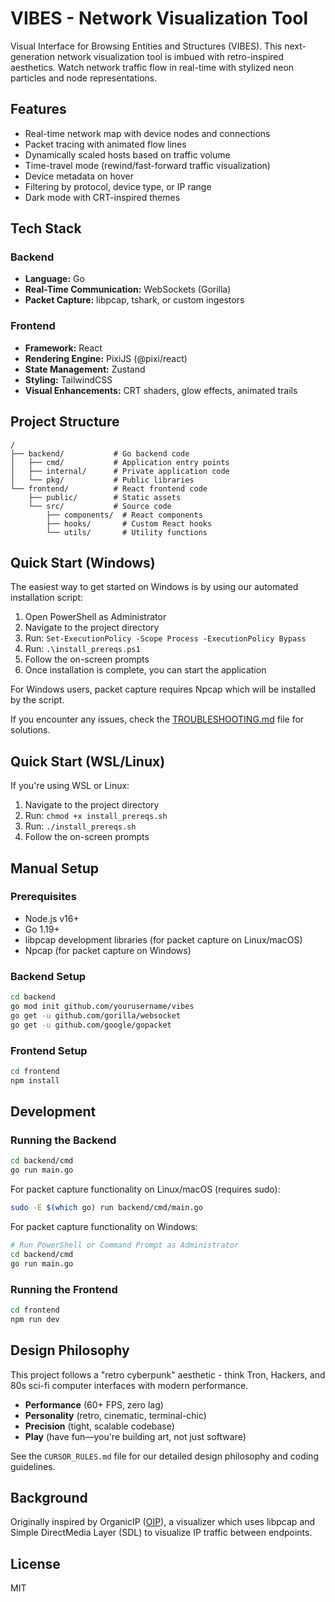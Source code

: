 # VIBES - Network Visualization Tool

Visual Interface for Browsing Entities and Structures (VIBES). This next-generation network visualization tool is imbued with retro-inspired aesthetics. Watch network traffic flow in real-time with stylized neon particles and node representations.

## Features

- Real-time network map with device nodes and connections
- Packet tracing with animated flow lines
- Dynamically scaled hosts based on traffic volume
- Time-travel mode (rewind/fast-forward traffic visualization)
- Device metadata on hover
- Filtering by protocol, device type, or IP range
- Dark mode with CRT-inspired themes

## Tech Stack

### Backend
- **Language:** Go
- **Real-Time Communication:** WebSockets (Gorilla)
- **Packet Capture:** libpcap, tshark, or custom ingestors

### Frontend
- **Framework:** React
- **Rendering Engine:** PixiJS (@pixi/react)
- **State Management:** Zustand
- **Styling:** TailwindCSS
- **Visual Enhancements:** CRT shaders, glow effects, animated trails

## Project Structure

```
/
├── backend/           # Go backend code
│   ├── cmd/           # Application entry points
│   ├── internal/      # Private application code
│   └── pkg/           # Public libraries
└── frontend/          # React frontend code
    ├── public/        # Static assets
    └── src/           # Source code
        ├── components/  # React components
        ├── hooks/       # Custom React hooks
        └── utils/       # Utility functions
```

## Quick Start (Windows)

The easiest way to get started on Windows is by using our automated installation script:

1. Open PowerShell as Administrator
2. Navigate to the project directory
3. Run: `Set-ExecutionPolicy -Scope Process -ExecutionPolicy Bypass`
4. Run: `.\install_prereqs.ps1`
5. Follow the on-screen prompts
6. Once installation is complete, you can start the application

For Windows users, packet capture requires Npcap which will be installed by the script.

If you encounter any issues, check the [TROUBLESHOOTING.md](TROUBLESHOOTING.md) file for solutions.

## Quick Start (WSL/Linux)

If you're using WSL or Linux:

1. Navigate to the project directory
2. Run: `chmod +x install_prereqs.sh`
3. Run: `./install_prereqs.sh`
4. Follow the on-screen prompts

## Manual Setup

### Prerequisites
- Node.js v16+
- Go 1.19+
- libpcap development libraries (for packet capture on Linux/macOS)
- Npcap (for packet capture on Windows)

### Backend Setup
```bash
cd backend
go mod init github.com/yourusername/vibes
go get -u github.com/gorilla/websocket
go get -u github.com/google/gopacket
```

### Frontend Setup
```bash
cd frontend
npm install
```

## Development

### Running the Backend
```bash
cd backend/cmd
go run main.go
```

For packet capture functionality on Linux/macOS (requires sudo):
```bash
sudo -E $(which go) run backend/cmd/main.go
```

For packet capture functionality on Windows:
```bash
# Run PowerShell or Command Prompt as Administrator
cd backend/cmd
go run main.go
```

### Running the Frontend
```bash
cd frontend
npm run dev
```

## Design Philosophy

This project follows a "retro cyberpunk" aesthetic - think Tron, Hackers, and 80s sci-fi computer interfaces with modern performance.

- **Performance** (60+ FPS, zero lag)
- **Personality** (retro, cinematic, terminal-chic)
- **Precision** (tight, scalable codebase)
- **Play** (have fun—you're building art, not just software)

See the `CURSOR_RULES.md` file for our detailed design philosophy and coding guidelines.

## Background 

Originally inspired by OrganicIP ([OIP](https://github.com/USU-Security/oip)), a visualizer which uses libpcap and Simple DirectMedia Layer (SDL) to visualize IP traffic between endpoints.

## License

MIT 